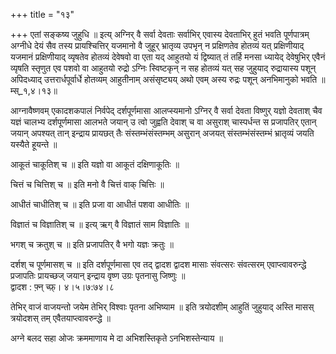 +++
title = "१३"

+++
एतां सङ्कष्य जुहुधि ॥ इत्य् अग्निर् वै सर्वा देवताः सर्वाभिर् एवास्य देवताभिर् हुतं भवति पूर्णपात्रम् अग्नीधे देयं सैव तस्य प्रायश्चित्तिर् यजमानो वै जुहूर् भ्रातृव्य उपभृन् न प्रक्षिणतेव होतव्यं यत् प्रक्षिणीयाद् यजमानं प्रक्षिणीयाद् व्यृषतेव होतव्यं देवेषवो वा एता यद् आहुतयो यं द्विष्यात् तं तर्हि मनसा ध्यायेद् देवेषुभिर् एवैनं व्यृषति स्तृणुत एव पशवो वा आहुतयो रुद्रो ऽग्निः स्विष्टकृन् न सह होतव्यं यत् सह जुहुयाद् रुद्रायास्य पशून् अपिदध्याद् उत्तरार्धपूर्वार्धे होतव्यम् आहुतीनाम् असंसृष्ट्यय् अथो एवम् अस्य रुद्रः पशून् अनभिमानुको भवति ॥म्स्_१,४।१३॥  
    
आग्नावैष्णवम् एकादशकपालं निर्वपेद् दर्शपूर्णमासा आलप्स्यमानो ऽग्निर् वै सर्वा देवता विष्णुर् यज्ञो देवताश् चैव यज्ञं चालभ्य दर्शपूर्णमासा आलभते जयान् उ त्वो जुह्वति देवाश् च वा असुराश् चास्पर्धन्त स प्रजापतिर् एतान् जयान् अपश्यत् तान् इन्द्राय प्रायछत् तैः संस्तम्भंसंस्तम्भम् असुरान् अजयत् संस्तम्भंसंस्तम्भं भ्रातृव्यं जयति यस्यैते हूयन्ते ॥  
    
आकूतं चाकूतिश् च ॥ इति यज्ञो वा आकूतं दक्षिणाकूतिः ॥  
    
चित्तं च चित्तिश् च ॥ इति मनो वै चित्तं वाक् चित्तिः ॥  
    
आधीतं चाधीतिश् च ॥ इति प्रजा वा आधीतं पशवा आधीतिः ॥  
    
विज्ञातं च विज्ञातिश् च ॥ इत्य् ऋग् वै विज्ञातं साम विज्ञातिः ॥  
    
भगश् च क्रतुश् च ॥ इति प्रजापतिर् वै भगो यज्ञः क्रतुः ॥  
    
दर्शश् च पूर्णमासश् च ॥ इति दर्शपूर्णमासा एव तद् द्वादश द्वादश मासाः संवत्सरः संवत्सरम् एवाप्त्वावरुन्द्धे प्रजापतिः प्रायच्छज् जयान् इन्द्राय वृष्ण उग्रः पृतनासु जिष्णुः ॥  
द्वादश : फ़्न् च्फ़्। ४।५।७:७४।८  
    
तेभिर् वाजं वाजयन्तो जयेम तेभिर् विश्वाः पृतना अभिष्याम ॥ इति त्रयोदशीम् आहुतिं जुहुयाद् अस्ति मासस् त्रयोदशस् तम् एवैतयाप्त्वावरुन्द्धे ॥  
    
अग्ने बलद सहा ओजः क्रममाणाय मे दा अभिशस्तिकृते ऽनभिशस्तेन्याय ॥  
    
